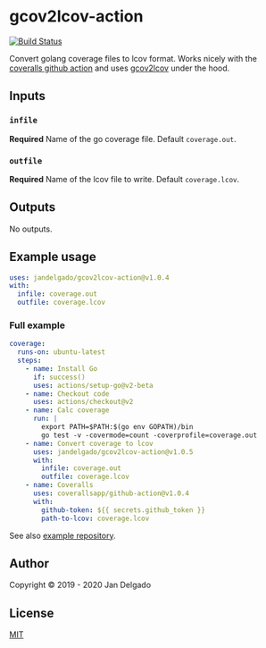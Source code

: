 # gcov2lcov-action

[![Build Status](https://github.com/jandelgado/gcov2lcov-action/workflows/test/badge.svg)](https://github.com/jandelgado/gcov2lcov-action/actions?workflow=test)

Convert golang coverage files to lcov format. Works nicely with the [coveralls
github action](https://github.com/marketplace/actions/coveralls-github-action) and
uses [gcov2lcov](https://github.com/jandelgado/gcov2lcov) under the hood.

## Inputs

### `infile`

**Required** Name of the go coverage file. Default `coverage.out`.

### `outfile`

**Required** Name of the lcov file to write. Default `coverage.lcov`.

## Outputs

No outputs.

## Example usage

```yaml
uses: jandelgado/gcov2lcov-action@v1.0.4
with:
  infile: coverage.out
  outfile: coverage.lcov
```

### Full example

```yaml
coverage:
  runs-on: ubuntu-latest
  steps:
    - name: Install Go
      if: success()
      uses: actions/setup-go@v2-beta
    - name: Checkout code
      uses: actions/checkout@v2
    - name: Calc coverage
      run: |
        export PATH=$PATH:$(go env GOPATH)/bin
        go test -v -covermode=count -coverprofile=coverage.out
    - name: Convert coverage to lcov
      uses: jandelgado/gcov2lcov-action@v1.0.5
      with:
        infile: coverage.out
        outfile: coverage.lcov
    - name: Coveralls
      uses: coverallsapp/github-action@v1.0.4
      with:
        github-token: ${{ secrets.github_token }}
        path-to-lcov: coverage.lcov
```

See also [example repository](https://github.com/jandelgado/golang-ci-template-github-actions).

## Author

Copyright &copy; 2019 - 2020 Jan Delgado

## License

[MIT](LICENSE)
